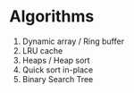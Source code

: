 # Algorithms

1. Dynamic array / Ring buffer
2. LRU cache
3. Heaps / Heap sort
4. Quick sort in-place
5. Binary Search Tree
